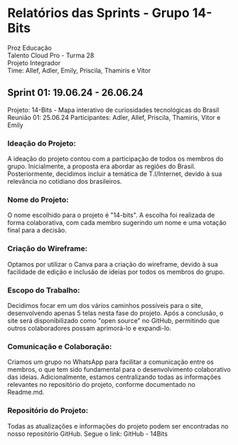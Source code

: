 # Relatórios das Sprints - Grupo 14-Bits

Proz Educação							              	
Talento Cloud Pro -
Turma 28							      
Projeto Integrador									            
Time: Allef, Adler, Emily, Priscila, Thamiris e Vitor										                          	
										                          	
										                    	      
 	
## Sprint 01: 19.06.24 - 26.06.24

Projeto: 14-Bits - Mapa interativo de curiosidades tecnológicas do Brasil
Reunião 01: 	25.06.24
Participantes: Adler, Allef, Priscila, Thamiris, Vitor e Emily

### Ideação do Projeto:
A ideação do projeto contou com a participação de todos os membros do grupo. Inicialmente, a proposta era abordar as regiões do Brasil. Posteriormente, decidimos incluir a temática de T.I/Internet, devido à sua relevância no cotidiano dos brasileiros.

### Nome do Projeto:
O nome escolhido para o projeto é "14-bits". A escolha foi realizada de forma colaborativa, com cada membro sugerindo um nome e uma votação final para a decisão.

### Criação do Wireframe:
Optamos por utilizar o Canva para a criação do wireframe, devido à sua facilidade de edição e inclusão de ideias por todos os membros do grupo.

### Escopo do Trabalho:
Decidimos focar em um dos vários caminhos possíveis para o site, desenvolvendo apenas 5 telas nesta fase do projeto. Após a conclusão, o site será disponibilizado como "open source" no GitHub, permitindo que outros colaboradores possam aprimorá-lo e expandi-lo.

### Comunicação e Colaboração:
Criamos um grupo no WhatsApp para facilitar a comunicação entre os membros, o que tem sido fundamental para o desenvolvimento colaborativo das ideias. Adicionalmente, estamos centralizando todas as informações relevantes no repositório do projeto, conforme documentado no Readme.md.

### Repositório do Projeto:
Todas as atualizações e informações do projeto podem ser encontradas no nosso repositório GitHub. Segue o link: GitHub - 14Bits
